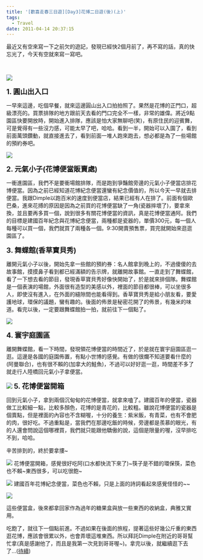 ```yaml
---
title: '[歡喜走春三日遊][Day3]花博二日遊(後)(上)'
tags:
  - Travel
date: 2011-04-14 20:37:15
---
```


最近又有空來寫一下之前欠的遊記，發現已經快2個月前了，再不寫的話，真的快忘光了，今天有空就來寫一寫吧。

&nbsp;

![](http://e.blog.xuite.net/e/2/3/2/11844378/blog_1638788/txt/44104023/0.png)

**<span style="font-size: 14pt;">1\. 圓山出入口</span>**

一早來這邊，吃個早餐，就來這邊圓山出入口拍拍照了。果然是花博的正門口，超級漂亮的。買票排隊的地方跟前天去看的門口完全不一樣，非常的雄偉。將近9點園區快要開放時，開始進入排隊，應該是怕大家無聊吧(笑)，有原住民的迎賓舞，可是覺得有一些沒力感，可能太早了吧，哈哈。看到一半，開始可以入園了，看到前面萬頭鑽動，就直接進去了，看到前面一堆人跑來跑去，想必都是為了一些場館的預約券吧。

![](http://e.blog.xuite.net/e/2/3/2/11844378/blog_1638788/txt/44104023/1.png)

<center>
<object height="390" width="480" data="http://www.youtube.com/v/hpEDpluu-DI?fs=1&amp;hl=zh_TW&amp;rel=0" type="application/x-shockwave-flash">
<param name="allowFullScreen" value="true" />
<param name="allowscriptaccess" value="always" />
<param name="src" value="http://www.youtube.com/v/hpEDpluu-DI?fs=1&amp;hl=zh_TW&amp;rel=0" />
</object>
</center>

**<span style="font-size: 14pt;">2\. 元氣小子(花博便當販賣處)</span>**

一衝進園區，我們不是要衝場館排隊，而是跑到爭豔館旁邊的元氣小子便當店排花博便當。因為之前已經知道花博紀念便當還蠻有紀念價值的，所以今天一早就去排便當。我跟Dimple以跑百米的速度到便當店，結果已經有人在排了。前面有個歐巴桑，進來花搏的原因是因為之前買的花博便當缺了一角(瓷器摔壞了)，要拿來換，並且要再多買一個，說到很多有關花博便當的資訊，真是花博便當通阿。我們的目標是建國百年紀念與花博紀念便當，兩種都是瓷器的，單價300元，每一個人每種可以買一個，我們就買了兩種各一個。9:30開賣預售票，買完就開始來逛逛園區了。

**<span style="font-size: 14pt;">3\. 舞蝶館(香草寶貝秀)</span>**

離開元氣小子以後，開始先拿一些館的預約券：名人館拿到晚上的，不過傻傻的去故事館，摸摸鼻子看到都已經滿額的告示牌，就離開故事館。一直走到了舞蝶館，看了一下想去看的節目，發現香草寶貝秀好像快開始了，於是就來排個隊。舞蝶館是一個表演的場館，外面很有造型的美感以外，裡面的節目都很棒，可以坐很多人，即使沒有進入，在外面的縫隙間也能看得到。香草寶貝秀是給小朋友看，要愛護地球，環保的議題，蠻有趣的。後面的佈景是秘密花開了的佈景，有幾米的味道。看完以後，一定要跟舞蝶館拍一拍，就前往下一個點了。

![](http://e.blog.xuite.net/e/2/3/2/11844378/blog_1638788/txt/44104023/2.png)

<center>
<object height="390" width="480" data="http://www.youtube.com/v/RqxTD0nLL-s?fs=1&amp;hl=zh_TW&amp;rel=0" type="application/x-shockwave-flash">
<param name="allowFullScreen" value="true" />
<param name="allowscriptaccess" value="always" />
<param name="src" value="http://www.youtube.com/v/RqxTD0nLL-s?fs=1&amp;hl=zh_TW&amp;rel=0" />
</object>
</center>

**<span style="font-size: 14pt;">4\. 寰宇庭園區</span>**

離開舞蝶館，看一下時間，發現領花博便當的時間近了，於是就在寰宇庭園區逛一逛。這邊是各國的庭園佈置，有點小世博的感覺。有做的很爛不知道要看什麼的(阿曼聯合)，也有很不賴的(加拿大的鮭魚)，不過可以好好逛一逛，時間差不多了就走行人陸橋回元氣小子拿便當。

![](http://e.blog.xuite.net/e/2/3/2/11844378/blog_1638788/txt/44104023/3.png)
**<span style="font-size: 14pt;">5\. 花博便當開箱</span>**

回到元氣小子，拿到兩個沉甸甸的花博便當，就拿來嗑了。建國百年的便當，瓷器做工比較細一點，比較多顏色，花博的是青花的，比較粗。雖說花博便當的瓷器是個賣點，但是裡面的內容也不含糊喔，十分的養生：紫米飯，有青菜，也有不會肥的肉，很好吃。不過重點是，當我們在那邊吃飯的時候，旁邊都是羨慕的眼光，有的人還會問說這個哪裡買，我們就只能跟他驕傲的說，這個是限量的喔，沒早排吃不到，哈哈。

辛苦排到的，終於要拿摟~

![](http://e.blog.xuite.net/e/2/3/2/11844378/blog_1638788/txt/44104023/4.png)
花博便當開箱，感覺很好吃阿(口水都快流下來了)~筷子是不錯的環保筷，菜色也不賴~東西很多，可以吃很飽~

![](http://e.blog.xuite.net/e/2/3/2/11844378/blog_1638788/txt/44104023/5.png)
建國百年花博紀念便當，菜色也不賴，只是上面的詩詞看起來感覺怪怪的~~

![](http://e.blog.xuite.net/e/2/3/2/11844378/blog_1638788/txt/44104023/6.png)

這些便當盒，後來都拿回家作為過年的糖果盒與放一些東西的收納盒，典雅又實用。

吃飽了，就往下一個點前進。不過如果在後面的旅程，提著這些好幾公斤重的東西逛花博，應該會很累以外，也會弄壞這堆東西。所以拜託Dimple在附近的哥哥幫忙拿(真是感謝他了，而且是我第一次見到哥哥喔~)。拿完以後，就繼續逛下去了...([待續](http://blog.xuite.net/retsamsu/diary/44716661))
